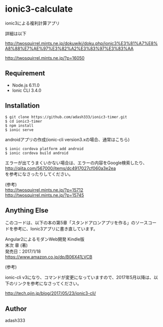 # ionic3-calculate

ionic3による複利計算アプリ

詳細は以下

http://twosquirrel.mints.ne.jp/dokuwiki/doku.php/ionic3%E3%81%A7%E8%A8%88%E7%AE%97%E3%82%A2%E3%83%97%E3%83%AA

http://twosquirrel.mints.ne.jp/?p=16050


## Requirement

- Node.js 6.11.0
- Ionic CLI 3.4.0


## Installation

    $ git clone https://github.com/adash333/ionic3-timer.git
    $ cd ionic3-timer
    $ npm install
    $ ionic serve

androidアプリの作成(ionic-cli version3.xの場合、通常はこちら)

    $ ionic cordova platform add android
    $ ionic cordova build android

エラーが出てうまくいかない場合は、エラーの内容をGoogle検索したり、  
http://qiita.com/567000/items/dc4917027cf060a3e2ea  
を参考になさったりしてください。  
  
(参考)   
http://twosquirrel.mints.ne.jp/?p=15712  
http://twosquirrel.mints.ne.jp/?p=15745  

## Anything Else

このコードは、以下の本の第5章「スタンドアロンアプリを作る」のソースコードを参考に、Ionic3アプリに書き直しています。

Angular2によるモダンWeb開発 Kindle版  
末次 章 (著)  
発売日：2017/1/18  
https://www.amazon.co.jp/dp/B06X41LVCB

(参考)

ionic-cli v3になり、コマンドが変更になっていますので、2017年5月以降は、以下のリンクを参考になさってください。

http://tech.pjin.jp/blog/2017/05/23/ionic3-cli/

## Author

adash333
